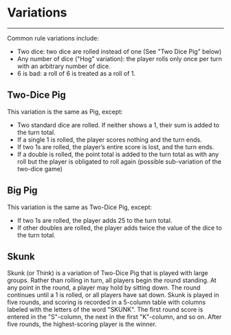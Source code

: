 # Variations

---

Common rule variations include:

- Two dice: two dice are rolled instead of one (See "Two Dice Pig" below)
- Any number of dice ("Hog" variation): the player rolls only once per turn with an arbitrary number of dice.
- 6 is bad: a roll of 6 is treated as a roll of 1.

## Two-Dice Pig

This variation is the same as Pig, except:

- Two standard dice are rolled. If neither shows a 1, their sum is added to the turn total.
- If a single 1 is rolled, the player scores nothing and the turn ends.
- If two 1s are rolled, the player’s entire score is lost, and the turn ends.
- If a double is rolled, the point total is added to the turn total as with any roll but the player is obligated to roll again (possible sub-variation of the two-dice game)

## Big Pig

This variation is the same as Two-Dice Pig, except:

- If two 1s are rolled, the player adds 25 to the turn total.
- If other doubles are rolled, the player adds twice the value of the dice to the turn total.

## Skunk

Skunk (or Think) is a variation of Two-Dice Pig that is played with large groups. Rather than rolling in turn, all players begin the round standing. At any point in the round, a player may hold by sitting down. The round continues until a 1 is rolled, or all players have sat down. Skunk is played in five rounds, and scoring is recorded in a 5-column table with columns labeled with the letters of the word "SKUNK". The first round score is entered in the "S"-column, the next in the first "K"-column, and so on. After five rounds, the highest-scoring player is the winner.
